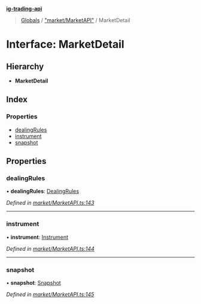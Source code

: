 **[ig-trading-api](../README.md)**

> [Globals](../globals.md) / ["market/MarketAPI"](../modules/_market_marketapi_.md) / MarketDetail

# Interface: MarketDetail

## Hierarchy

* **MarketDetail**

## Index

### Properties

* [dealingRules](_market_marketapi_.marketdetail.md#dealingrules)
* [instrument](_market_marketapi_.marketdetail.md#instrument)
* [snapshot](_market_marketapi_.marketdetail.md#snapshot)

## Properties

### dealingRules

•  **dealingRules**: [DealingRules](_market_marketapi_.dealingrules.md)

*Defined in [market/MarketAPI.ts:143](https://github.com/bennycode/ig-trading-api/blob/3c6eaee/src/market/MarketAPI.ts#L143)*

___

### instrument

•  **instrument**: [Instrument](_market_marketapi_.instrument.md)

*Defined in [market/MarketAPI.ts:144](https://github.com/bennycode/ig-trading-api/blob/3c6eaee/src/market/MarketAPI.ts#L144)*

___

### snapshot

•  **snapshot**: [Snapshot](_market_marketapi_.snapshot.md)

*Defined in [market/MarketAPI.ts:145](https://github.com/bennycode/ig-trading-api/blob/3c6eaee/src/market/MarketAPI.ts#L145)*

